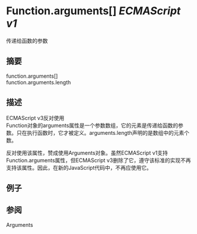 # Function.arguments[] _ECMAScript v1_

传递给函数的参数

## 摘要

function.arguments[]  
function.arguments.length

## 描述

ECMAScript v3反对使用  
Function对象的arguments属性是一个参数数组，它的元素是传递给函数的参数。只在执行函数时，它才被定义。arguments.length声明的是数组中的元素个数。  
  
  
反对使用该属性，赞成使用Arguments对象。虽然ECMAScript v1支持Function.arguments属性，但ECMAScript v3删除了它，遵守该标准的实现不再支持该属性。因此，在新的JavaScript代码中，不再应使用它。

## 例子

    
    

## 参阅

Arguments

